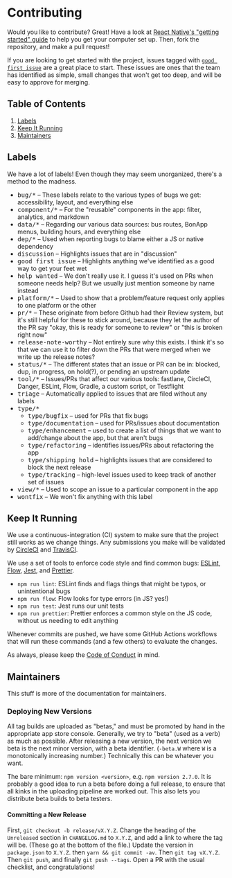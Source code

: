 # Contributing

Would you like to contribute?
Great!
Have a look at [React Native's "getting started" guide][rn-gs] to help you get your computer set up.
Then, fork the repository, and make a pull request!

If you are looking to get started with the project, issues tagged with [`good first issue`][gfi] are a great place to start.
These issues are ones that the team has identified as simple, small changes that won't get too deep, and will be easy to approve for merging.

[rn-gs]: http://facebook.github.io/react-native/docs/getting-started.html
[gfi]: https://github.com/StoDevX/AAO-React-Native/issues?q=is%3Aissue+label%3A%22good+first+issue%22+is%3Aopen

## Table of Contents

1. [Labels](#labels)
2. [Keep It Running](#keep-it-running)
3. [Maintainers](#maintainers)

## Labels

We have a lot of labels!
Even though they may seem unorganized, there's a method to the madness.

- <kbd>bug/*</kbd> &ndash; These labels relate to the various types of bugs we get: accessibility, layout, and everything else
- <kbd>component/*</kbd> &ndash; For the "reusable" components in the app: filter, analytics, and markdown
- <kbd>data/*</kbd> &ndash; Regarding our various data sources: bus routes, BonApp menus, building hours, and everything else
- <kbd>dep/*</kbd> &ndash; Used when reporting bugs to blame either a JS or native dependency
- <kbd>discussion</kbd> &ndash; Highlights issues that are in "discussion"
- <kbd>good first issue</kbd> &ndash; Highlights anything we've identified as a good way to get your feet wet
- <kbd>help wanted</kbd> &ndash; We don't really use it. I guess it's used on PRs when someone needs help? But we usually just mention someone by name instead
- <kbd>platform/*</kbd> &ndash; Used to show that a problem/feature request only applies to one platform or the other
- <kbd>pr/*</kbd> &ndash; These originate from before Github had their Review system, but it's still helpful for these to stick around, because they let the author of the PR say "okay, this is ready for someone to review" or "this is broken right now"
- <kbd>release-note-worthy</kbd> &ndash; Not entirely sure why this exists.
  I think it's so that we can use it to filter down the PRs that were merged when we write up the release notes?
- <kbd>status/*</kbd> &ndash; The different states that an issue or PR can be in: blocked, dup, in progress, on hold(?), or pending an upstream update
- <kbd>tool/*</kbd> &ndash; Issues/PRs that affect our various tools: fastlane, CircleCI, Danger, ESLint, Flow, Gradle, a custom script, or Testflight
- <kbd>triage</kbd> &ndash; Automatically applied to issues that are filed without any labels
- <kbd>type/*</kbd>
  - <kbd>type/bugfix</kbd> &ndash; used for PRs that fix bugs
  - <kbd>type/documentation</kbd> &ndash; used for PRs/issues about documentation
  - <kbd>type/enhancement</kbd> &ndash; used to create a list of things that we want to add/change about the app, but that aren't bugs
  - <kbd>type/refactoring</kbd> &ndash; identifies issues/PRs about refactoring the app
  - <kbd>type/shipping hold</kbd> &ndash; highlights issues that are considered to block the next release
  - <kbd>type/tracking</kbd> &ndash; high-level issues used to keep track of another set of issues
- <kbd>view/*</kbd> &ndash; Used to scope an issue to a particular component in the app
- <kbd>wontfix</kbd> &ndash; We won't fix anything with this label

## Keep It Running

We use a continuous-integration (CI) system to make sure that the project still works as we change things.
Any submissions you make will be validated by [CircleCI][circle] and [TravisCI][travis].

[circle]: https://circleci.com/gh/StoDevX/AAO-React-Native
[travis]: https://travis-ci.org/StoDevX/AAO-React-Native/builds

We use a set of tools to enforce code style and find common bugs: [ESLint][eslint], [Flow][flow], [Jest][jest], and [Prettier][prettier].

- `npm run lint`: ESLint finds and flags things that might be typos, or unintentional bugs
- `npm run flow`: Flow looks for type errors (in JS? yes!)
- `npm run test`: Jest runs our unit tests
- `npm run prettier`: Prettier enforces a common style on the JS code, without us needing to edit anything

Whenever commits are pushed, we have some GitHub Actions workflows that will run these commands (and a few others) to evaluate the changes.

[eslint]: http://eslint.org/
[flow]: https://flowtype.org/
[jest]: https://facebook.github.io/jest/
[prettier]: https://github.com/prettier/prettier

As always, please keep the [Code of Conduct][cc] in mind.

[cc]: https://github.com/StoDevX/AAO-React-Native/blob/master/CODE_OF_CONDUCT.md

## Maintainers

This stuff is more of the documentation for maintainers.

### Deploying New Versions

All tag builds are uploaded as "betas," and must be promoted by hand in the appropriate app store console.
Generally, we try to "beta" (used as a verb) as much as possible.
After releasing a new version, the next version we beta is the next minor version, with a beta identifier.
(`-beta.W` where `W` is a monotonically increasing number.)
Technically this can be whatever you want.

The bare minimum: `npm version <version>`, e.g. `npm version 2.7.0`.
It is probably a good idea to run a beta before doing a full release, to ensure that all kinks in the uploading pipeline are worked out.
This also lets you distribute beta builds to beta testers.

#### Committing a New Release

First, `git checkout -b release/vX.Y.Z`.
Change the heading of the `Unreleased` section in `CHANGELOG.md` to `X.Y.Z`, and add a link to where the tag will be.
(These go at the bottom of the file.)
Update the version in `package.json` to `X.Y.Z`. then `yarn && git commit -av`.
Then `git tag vX.Y.Z`.
Then `git push`, and finally `git push --tags`.
Open a PR with the usual checklist, and congratulations!
